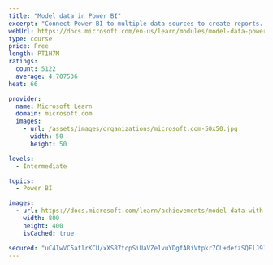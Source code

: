 ```yaml
---
title: "Model data in Power BI"
excerpt: "Connect Power BI to multiple data sources to create reports. Define the relationship between your data sources."
webUrl: https://docs.microsoft.com/en-us/learn/modules/model-data-power-bi/
type: course
price: Free
length: PT1H7M
ratings:
  count: 5122
  average: 4.707536
heat: 66

provider:
  name: Microsoft Learn
  domain: microsoft.com
  images:
    - url: /assets/images/organizations/microsoft.com-50x50.jpg
      width: 50
      height: 50

levels:
  - Intermediate

topics:
  - Power BI

images:
  - url: https://docs.microsoft.com/learn/achievements/model-data-with-power-bi-desktop-social.png
    width: 800
    height: 400
    isCached: true

secured: "uC4IwVC5aflrKCU/xXS87tcpSiUaVZe1vuYDgfABiVtpkr7CL+defzSQFlJ9lu1YIHRfRJWu92gnRy7EvqxN+Wp/aJ6YdnejiUzwXNtyfer2+tbZltb5DvQqb1Px4bS5ls3WFWUR4M9id/0Op3vOPT8lX1xK11mwhKHMz0WtYsaKzIZqOsYzPSsMTC4yqrCZ0FE8F2JxziqrMCvhoa2HXn1EeUEywRNdK4gByFwWb31JCiXbOHzFNSKWmIJ5L0LaJTn7vE7NOhyCF99oRR47wTzRH1E/wLmKt+Ud/NpEi2GRM01y6K5eILEOyj1fl2yrNqngdK4p9YUyY1ZUaKGFkI3tSwGsZSBp58CsSm/1Q2RjoKDaXE3YU0EYkRnr0k3fkEcC9nX0oyIUD/3xpSkprcCqWCAif9aUs7OFlhf2s7g=;AU2eoirSWraKooX/PA84HA=="
---
```


